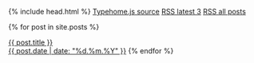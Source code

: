 {% include head.html %}
<a href="https://nobodymr.github.io/stories_feed/assets/typehome.js" target="_blank" rel="noopener noreferrer nofollow">Typehome.js source</a>
<a href="https://nobodymr.github.io/stories_feed/feed.xml" target="_blank" rel="noopener noreferrer nofollow">RSS latest 3</a>
<a href="https://nobodymr.github.io/stories_feed/allfeeds.xml" target="_blank" rel="noopener noreferrer nofollow">RSS all posts</a>

{% for post in site.posts %}
  <a href="https://server.makestories.io/preview/{{ post.storyid }}"><div class="btn btn-link text-left shadow">{{ post.title }}<br><span class="badge badge-{% if (site.time == post.date) %}success{% else %}secondary{% endif %}">{{ post.date | date: "%d.%m.%Y" }}</span></a>
{% endfor %}
